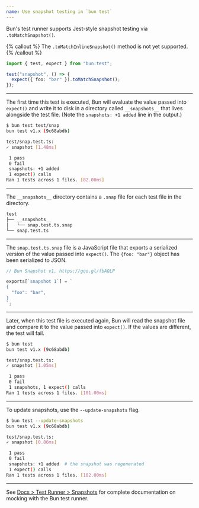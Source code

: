 ```yaml
---
name: Use snapshot testing in `bun test`
---
```


Bun's test runner supports Jest-style snapshot testing via `.toMatchSnapshot()`.

{% callout %}
The `.toMatchInlineSnapshot()` method is not yet supported.
{% /callout %}

```ts#snap.test.ts
import { test, expect } from "bun:test";

test("snapshot", () => {
  expect({ foo: "bar" }).toMatchSnapshot();
});
```

---

The first time this test is executed, Bun will evaluate the value passed into `expect()` and write it to disk in a directory called `__snapshots__` that lives alongside the test file. (Note the `snapshots: +1 added` line in the output.)

```sh
$ bun test test/snap
bun test v1.x (9c68abdb)

test/snap.test.ts:
✓ snapshot [1.48ms]

 1 pass
 0 fail
 snapshots: +1 added
 1 expect() calls
Ran 1 tests across 1 files. [82.00ms]
```

---

The `__snapshots__` directory contains a `.snap` file for each test file in the directory.

```txt
test
├── __snapshots__
│   └── snap.test.ts.snap
└── snap.test.ts
```

---

The `snap.test.ts.snap` file is a JavaScript file that exports a serialized version of the value passed into `expect()`. The `{foo: "bar"}` object has been serialized to JSON.

```js
// Bun Snapshot v1, https://goo.gl/fbAQLP

exports[`snapshot 1`] = `
{
  "foo": "bar",
}
`;
```

---

Later, when this test file is executed again, Bun will read the snapshot file and compare it to the value passed into `expect()`. If the values are different, the test will fail.

```sh
$ bun test
bun test v1.x (9c68abdb)

test/snap.test.ts:
✓ snapshot [1.05ms]

 1 pass
 0 fail
 1 snapshots, 1 expect() calls
Ran 1 tests across 1 files. [101.00ms]
```

---

To update snapshots, use the `--update-snapshots` flag.

```sh
$ bun test --update-snapshots
bun test v1.x (9c68abdb)

test/snap.test.ts:
✓ snapshot [0.86ms]

 1 pass
 0 fail
 snapshots: +1 added  # the snapshot was regenerated
 1 expect() calls
Ran 1 tests across 1 files. [102.00ms]
```

---

See [Docs > Test Runner > Snapshots](/docs/test/mocks) for complete documentation on mocking with the Bun test runner.
